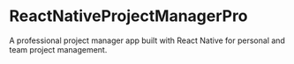 # ReactNativeProjectManagerPro
A professional project manager app built with React Native for personal and team project management.
